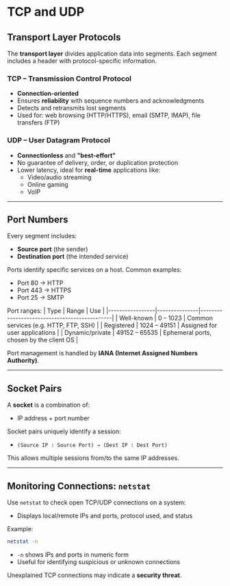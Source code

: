 # TCP and UDP

## Transport Layer Protocols

The **transport layer** divides application data into segments. Each segment includes a header with protocol-specific information.

### TCP – Transmission Control Protocol
- **Connection-oriented**
- Ensures **reliability** with sequence numbers and acknowledgments
- Detects and retransmits lost segments
- Used for: web browsing (HTTP/HTTPS), email (SMTP, IMAP), file transfers (FTP)

### UDP – User Datagram Protocol
- **Connectionless** and **"best-effort"**
- No guarantee of delivery, order, or duplication protection
- Lower latency, ideal for **real-time** applications like:
  - Video/audio streaming
  - Online gaming
  - VoIP

---

## Port Numbers

Every segment includes:
- **Source port** (the sender)
- **Destination port** (the intended service)

Ports identify specific services on a host. Common examples:
- Port 80 → HTTP
- Port 443 → HTTPS
- Port 25 → SMTP

Port ranges:
| Type            | Range         | Use                                         |
|-----------------|---------------|----------------------------------------------|
| Well-known      | 0 – 1023      | Common services (e.g. HTTP, FTP, SSH)       |
| Registered      | 1024 – 49151  | Assigned for user applications              |
| Dynamic/private | 49152 – 65535 | Ephemeral ports, chosen by the client OS    |

Port management is handled by **IANA (Internet Assigned Numbers Authority)**.

---

## Socket Pairs

A **socket** is a combination of:
- IP address + port number

Socket pairs uniquely identify a session:
- `(Source IP : Source Port) → (Dest IP : Dest Port)`

This allows multiple sessions from/to the same IP addresses.

---

## Monitoring Connections: `netstat`

Use `netstat` to check open TCP/UDP connections on a system:
- Displays local/remote IPs and ports, protocol used, and status

Example:
```bash
netstat -n
```
- `-n` shows IPs and ports in numeric form
- Useful for identifying suspicious or unknown connections

Unexplained TCP connections may indicate a **security threat**.
